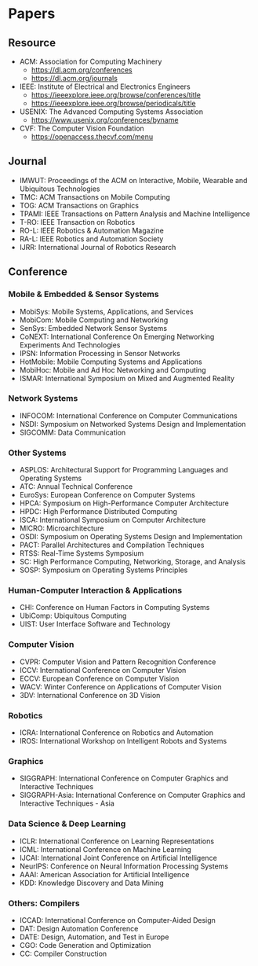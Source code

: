 # Papers

## Resource
* ACM: Association for Computing Machinery
  * https://dl.acm.org/conferences
  * https://dl.acm.org/journals
* IEEE: Institute of Electrical and Electronics Engineers
  * https://ieeexplore.ieee.org/browse/conferences/title
  * https://ieeexplore.ieee.org/browse/periodicals/title
* USENIX: The Advanced Computing Systems Association
  * https://www.usenix.org/conferences/byname
* CVF: The Computer Vision Foundation
  * https://openaccess.thecvf.com/menu

## Journal
* IMWUT: Proceedings of the ACM on Interactive, Mobile, Wearable and Ubiquitous Technologies
* TMC: ACM Transactions on Mobile Computing
* TOG: ACM Transactions on Graphics
* TPAMI: IEEE Transactions on Pattern Analysis and Machine Intelligence
* T-RO: IEEE Transaction on Robotics
* RO-L: IEEE Robotics & Automation Magazine
* RA-L: IEEE Robotics and Automation Society
* IJRR: International Journal of Robotics Research

## Conference
### Mobile & Embedded & Sensor Systems
* MobiSys: Mobile Systems, Applications, and Services
* MobiCom: Mobile Computing and Networking
* SenSys: Embedded Network Sensor Systems
* CoNEXT: International Conference On Emerging Networking Experiments And Technologies
* IPSN: Information Processing in Sensor Networks
* HotMobile: Mobile Computing Systems and Applications
* MobiHoc: Mobile and Ad Hoc Networking and Computing
* ISMAR: International Symposium on Mixed and Augmented Reality

### Network Systems
* INFOCOM: International Conference on Computer Communications
* NSDI: Symposium on Networked Systems Design and Implementation
* SIGCOMM: Data Communication

### Other Systems
* ASPLOS: Architectural Support for Programming Languages and Operating Systems
* ATC: Annual Technical Conference
* EuroSys: European Conference on Computer Systems
* HPCA: Symposium on High-Performance Computer Architecture
* HPDC: High Performance Distributed Computing
* ISCA: International Symposium on Computer Architecture
* MICRO: Microarchitecture
* OSDI: Symposium on Operating Systems Design and Implementation
* PACT: Parallel Architectures and Compilation Techniques
* RTSS: Real-Time Systems Symposium
* SC: High Performance Computing, Networking, Storage, and Analysis
* SOSP: Symposium on Operating Systems Principles

### Human-Computer Interaction & Applications
* CHI: Conference on Human Factors in Computing Systems
* UbiComp: Ubiquitous Computing
* UIST: User Interface Software and Technology

### Computer Vision
* CVPR: Computer Vision and Pattern Recognition Conference
* ICCV: International Conference on Computer Vision
* ECCV: European Conference on Computer Vision
* WACV: Winter Conference on Applications of Computer Vision
* 3DV: International Conference on 3D Vision

### Robotics
* ICRA: International Conference on Robotics and Automation
* IROS: International Workshop on Intelligent Robots and Systems

### Graphics
* SIGGRAPH: International Conference on Computer Graphics and Interactive Techniques
* SIGGRAPH-Asia: International Conference on Computer Graphics and Interactive Techniques - Asia

### Data Science & Deep Learning
* ICLR: International Conference on Learning Representations
* ICML: International Conference on Machine Learning
* IJCAI: International Joint Conference on Artificial Intelligence
* NeurIPS: Conference on Neural Information Processing Systems
* AAAI: American Association for Artificial Intelligence
* KDD: Knowledge Discovery and Data Mining

### Others: Compilers
* ICCAD: International Conference on Computer-Aided Design
* DAT: Design Automation Conference
* DATE: Design, Automation, and Test in Europe
* CGO: Code Generation and Optimization
* CC: Compiler Construction
